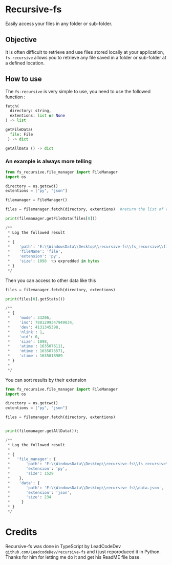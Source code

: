 # Recursive-fs

Easily access your files in any folder or sub-folder.

## Objective

It is often difficult to retrieve and use files stored locally at your application, `fs-recursive` allows you to retrieve any file saved in a folder or sub-folder at a defined location.

## How to use

The `fs-recursive` is very simple to use, you need to use the followed function :

```py
fetch(
  directory: string,
  extentions: list or None
) -> list

getFileData(
  file: File
 ) -> dict

getAllData () -> dict
```

### An example is always more telling

```py
from fs_recursive.file_manager import FileManager
import os

directory = os.getcwd()
extentions = ["py", "json"]

filemanager = FileManager()

files = filemanager.fetch(directory, extentions)  #return the list of retrived files Objects (fs_recursive.File) 

print(filemanager.getFileData(files[0]))

/**
 * Log the followed result
 *
 * {
 *    'path': 'E:\\WindowsData\\Desktop\\recursive-fs\\fs_recursive\\file.py',
 *    'fileName': 'file',
 *    'extension': 'py',
 *    'size': 1098  👈 expredded in bytes
 * }
 */
```

Then you can access to other data like this

```py
files = filemanager.fetch(directory, extentions)

print(files[0].getStats())

/**
 * {
 *    'mode': 33206,
 *    'ino': 7881299347949034,
 *    'dev': 4131345398,
 *    'nlink': 1,
 *    'uid': 0,
 *    'size': 1098,
 *    'atime': 1635076111,
 *    'mtime': 1635075571,
 *    'ctime': 1635018989
 * }
 *
 */
```

You can sort results by their extension

```py
from fs_recursive.file_manager import FileManager
import os

directory = os.getcwd()
extentions = ["py", "json"]

files = filemanager.fetch(directory, extentions)


print(filemanager.getAllData());

/**
 * Log the followed result
 *
 * {
 *   'file_manager': {
 *       'path': 'E:\\WindowsData\\Desktop\\recursive-fs\\fs_recursive\\file_manager.py',
 *       'extension': 'py',
 *       'size': 1529
 *    },
 *    'data': {
 *       'path': 'E:\\WindowsData\\Desktop\\recursive-fs\\data.json',
 *       'extension': 'json',
 *       'size': 234
 *     }
 * }
 */
```

# Credits

Recursive-fs was done in TypeScript by LeadCodeDev `github.com/LeadcodeDev/recursive-fs` and i just reporoduced it in Python. Thanks for him for letting me do it and get his ReadME file base.
